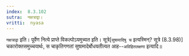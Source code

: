 ```yaml
---
index:  8.3.102
sutra:  नक्षत्राद्वा।
vritti:  nyasa
---
```


`नक्षत्राद्वा` इति। पूर्वेण नित्ये प्राप्ते विकल्पोऽयमुच्यत इति। सूत्रे[`सुषामादिषु च` इत्यस्मिन्? सूत्रे (8.3.98)] चकारोक्तसमुच्चयार्थः, स चाकृतिगणतां सुषामादेर्बोधयतीत्यत आह--`अविहितलक्षणा` इत्यादि॥
